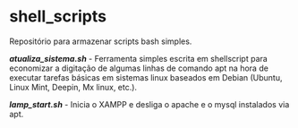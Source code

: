 # shell_scripts
Repositório para armazenar scripts bash simples.

<b>*atualiza_sistema.sh*</b> - Ferramenta simples escrita em shellscript para economizar a digitação de algumas linhas de comando apt na hora de executar tarefas básicas em sistemas linux baseados em Debian (Ubuntu, Linux Mint, Deepin, Mx linux, etc.).

<b>*lamp_start.sh*</b> - Inicia o XAMPP e desliga o apache e o mysql instalados via apt.
